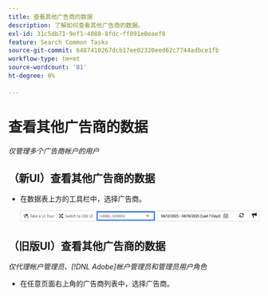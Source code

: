 ```yaml
---
title: 查看其他广告商的数据
description: 了解如何查看其他广告商的数据。
exl-id: 31c5db71-9ef1-4088-8fdc-ff091e0eaef8
feature: Search Common Tasks
source-git-commit: 6487410267dcb17ee02320eed62c7744adbce1fb
workflow-type: tm+mt
source-wordcount: '81'
ht-degree: 0%

---
```


# 查看其他广告商的数据

*仅管理多个广告商帐户的用户*

## （新UI）查看其他广告商的数据

* 在数据表上方的工具栏中，选择广告商。

  ![工具栏中的广告商选择器](/help/search-social-commerce/assets/advertiser-selector.png "工具栏中的广告商选择器")

## （旧版UI）查看其他广告商的数据

*仅代理帐户管理员、[!DNL Adobe]帐户管理员和管理员用户角色*

* 在任意页面右上角的广告商列表中，选择广告商。
